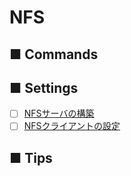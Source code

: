 # NFS
## ■ Commands

## ■ Settings
- [ ] [NFSサーバの構築](https://github.com/thetaru/memorandum/tree/master/OS/Linux/CentOS8/nfs/nfs_server)
- [ ] [NFSクライアントの設定](https://github.com/thetaru/memorandum/tree/master/OS/Linux/CentOS8/nfs/NFS_Client)

## ■ Tips
